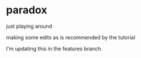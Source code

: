 # paradox
just playing around 

making some edits as is recommended by the tutorial

I'm updating this in the features branch. 
